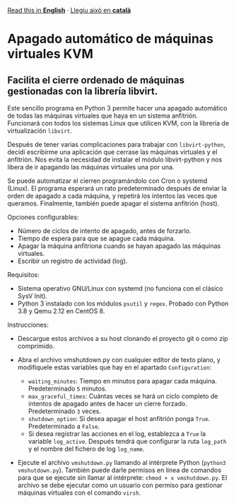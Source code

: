 [Read this in **English**](README.md) · [Llegiu això en **català**](README.ca.md)

# Apagado automático de máquinas virtuales KVM
## Facilita el cierre ordenado de máquinas gestionadas con la librería libvirt.

Este sencillo programa en Python 3 permite hacer una apagado automático de todas las máquinas virtuales que haya en un sistema anfitrión. Funcionará con todos los sistemas Linux que utilicen KVM, con la librería de virtualización ```libvirt```.

Después de tener varias complicaciones para trabajar con ```libvirt-python```, decidí escribirme una aplicación que cerrase las máquinas virtuales y el anfitrión. Nos evita la necesidad de instalar el módulo libvirt-python y nos libera de ir apagando las máquinas virtuales una por una.

Se puede automatizar el cierren programándolo con Cron o systemd (Linux). El programa esperará un rato predeterminado después de enviar la orden de apagado a cada máquina, y repetirá los intentos las veces que queramos. Finalmente, también puede apagar el sistema anfitrión (host).

Opciones configurables:

- Número de ciclos de intento de apagado, antes de forzarlo.
- Tiempo de espera para que se apague cada máquina.
- Apagar la máquina anfitriona cuando se hayan apagado las máquinas virtuales.
- Escribir un registro de actividad (log).

Requisitos:

- Sistema operativo GNU/Linux con systemd (no funciona con el clásico SysV Init).
- Python 3 instalado con los módulos ```psutil``` y ```regex```. Probado con Python 3.8 y Qemu 2.12 en CentOS 8.

Instrucciones:

- Descargue estos archivos a su host clonando el proyecto git o como zip comprimido.
- Abra el archivo vmshutdown.py con cualquier editor de texto plano, y modifíquele estas variables que hay en el apartado ```Configuration```:

    - ```waiting_minutes```: Tiempo en minutos para apagar cada máquina. Predeterminado ```5``` minutos.
    - ```max_graceful_times```: Cuántas veces se hará un ciclo completo de intentos de apagado antes de hacer un cierre forzado. Predeterminado ```3``` veces.
    - ```shutdown_option```: Si desea apagar el host anfitrión ponga ```True```. Predeterminado a ```False```.
    - Si desea registrar las acciones en el log, establezca a ```True``` la variable ```log_active```. Después tendrá que configurar la ruta ```log_path``` y el nombre del fichero de log ```log_name```.

- Ejecute el archivo ```vmshutdown.py``` llamando al intérprete Python (```python3 vmshutdown.py```). También puede darle permisos en línea de comandos para que se ejecute sin llamar al intérprete: ```chmod + x vmshutdown.py```. El archivo se debe ejecutar como un usuario con permiso para gestionar máquinas virtuales con el comando ```virsh```.
